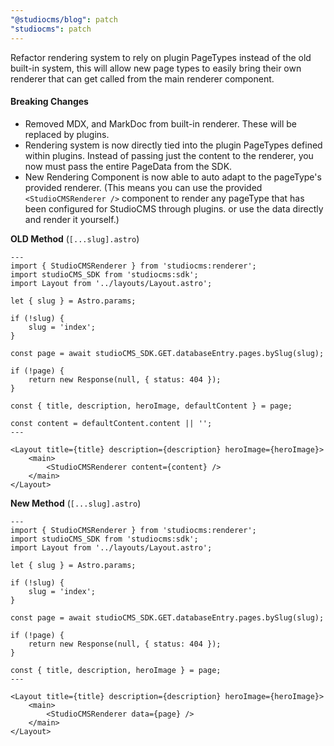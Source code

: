 ```yaml
---
"@studiocms/blog": patch
"studiocms": patch
---
```


Refactor rendering system to rely on plugin PageTypes instead of the old built-in system, this will allow new page types to easily bring their own renderer that can get called from the main renderer component.

#### Breaking Changes

- Removed MDX, and MarkDoc from built-in renderer. These will be replaced by plugins.
- Rendering system is now directly tied into the plugin PageTypes defined within plugins. Instead of passing just the content to the renderer, you now must pass the entire PageData from the SDK.
- New Rendering Component is now able to auto adapt to the pageType's provided renderer. (This means you can use the provided `<StudioCMSRenderer />` component to render any pageType that has been configured for StudioCMS through plugins. or use the data directly and render it yourself.)

**OLD Method** (`[...slug].astro`)

```astro title="[...slug].astro"
---
import { StudioCMSRenderer } from 'studiocms:renderer';
import studioCMS_SDK from 'studiocms:sdk';
import Layout from '../layouts/Layout.astro';

let { slug } = Astro.params;

if (!slug) {
	slug = 'index';
}

const page = await studioCMS_SDK.GET.databaseEntry.pages.bySlug(slug);

if (!page) {
	return new Response(null, { status: 404 });
}

const { title, description, heroImage, defaultContent } = page;

const content = defaultContent.content || '';
---

<Layout title={title} description={description} heroImage={heroImage}>
	<main>
		<StudioCMSRenderer content={content} />
	</main>
</Layout>
```

**New Method** (`[...slug].astro`)

```astro title="[...slug].astro"
---
import { StudioCMSRenderer } from 'studiocms:renderer';
import studioCMS_SDK from 'studiocms:sdk';
import Layout from '../layouts/Layout.astro';

let { slug } = Astro.params;

if (!slug) {
	slug = 'index';
}

const page = await studioCMS_SDK.GET.databaseEntry.pages.bySlug(slug);

if (!page) {
	return new Response(null, { status: 404 });
}

const { title, description, heroImage } = page;
---

<Layout title={title} description={description} heroImage={heroImage}>
	<main>
		<StudioCMSRenderer data={page} />
	</main>
</Layout>
```